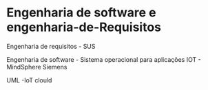 # Engenharia de software e engenharia-de-Requisitos

Engenharia de requisitos - SUS


Engenharia de software - Sistema operacional para aplicações IOT - MindSphere Siemens

UML -IoT clould 
